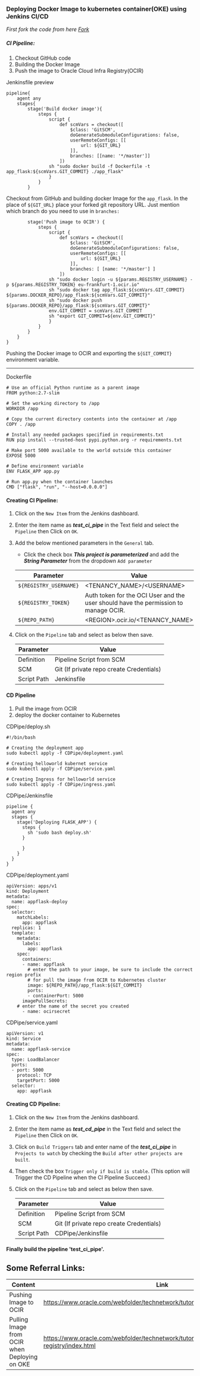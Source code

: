 ### Deploying Docker Image to kubernetes container(OKE) using Jenkins CI/CD
*First fork the code from here [Fork](https://github.com/GuGu910/test)*
##### CI Pipeline:
1. Checkout GitHub code
2. Building the Docker Image
3. Push the image to Oracle Cloud Infra Registry(OCIR)

Jenkinsfile preview

```
pipeline{
	agent any
	stages{
		stage('Build docker image'){
			steps {
				script {
					def scmVars = checkout([
						$class: 'GitSCM',
						doGenerateSubmoduleConfigurations: false,
						userRemoteConfigs: [[
							url: ${GIT_URL}
						]],
						branches: [[name: '*/master']]
					])
				sh "sudo docker build -f Dockerfile -t app_flask:${scmVars.GIT_COMMIT} ./app_flask"
				}
			}
		}
```
Checkout from GitHub and building docker Image for the `app_flask`. In the place of `${GIT_URL}` place your forked git repository URL. Just mention which branch do you need to use in `branches: `
```
		stage('Push image to OCIR') {
			steps {
				script {
					def scmVars = checkout([
						$class: 'GitSCM',
						doGenerateSubmoduleConfigurations: false,
						userRemoteConfigs: [[
							url: ${GIT_URL}
						]],
						branches: [ [name: '*/master'] ]
					])
				sh "sudo docker login -u ${params.REGISTRY_USERNAME} -p ${params.REGISTRY_TOKEN} eu-frankfurt-1.ocir.io"
				sh "sudo docker tag app_flask:${scmVars.GIT_COMMIT} ${params.DOCKER_REPO}/app_flask:${scmVars.GIT_COMMIT}"
				sh "sudo docker push ${params.DOCKER_REPO}/app_flask:${scmVars.GIT_COMMIT}"
				env.GIT_COMMIT = scmVars.GIT_COMMIT
				sh "export GIT_COMMIT=${env.GIT_COMMIT}"
				}
			}
		}
	}
}
```
Pushing the Docker image to OCIR and exporting the `${GIT_COMMIT}` environment variable.

--------------------------------------------------------------------------------
Dockerfile

```
# Use an official Python runtime as a parent image
FROM python:2.7-slim

# Set the working directory to /app
WORKDIR /app

# Copy the current directory contents into the container at /app
COPY . /app

# Install any needed packages specified in requirements.txt
RUN pip install --trusted-host pypi.python.org -r requirements.txt

# Make port 5000 available to the world outside this container
EXPOSE 5000

# Define environment variable
ENV FLASK_APP app.py

# Run app.py when the container launches
CMD ["flask", "run", "--host=0.0.0.0"]
```
#### Creating CI Pipeline:
1. Click on the `New Item` from the Jenkins dashboard.
2. Enter the item name as ***test_ci_pipe*** in the Text field and select the `Pipeline` then Click on `OK`.
3. Add the below mentioned parameters in the `General` tab.
	* Click the check box ***This project is parameterized*** and add the ***String Parameter*** from the dropdown `Add parameter`

    Parameter | Value
	  -----------|--------
	  `${REGISTRY_USERNAME}` | \<TENANCY_NAME\>/\<USERNAME>
	  `${REGISTRY_TOKEN}` | Auth token for the OCI User and the user should have the permission to manage OCIR.
	  `${REPO_PATH}`| \<REGION\>.ocir.io/\<TENANCY_NAME\>
4. Click on the `Pipeline` tab and select as below then save.

    Parameter| Value
	  ---------|------
	  Definition | Pipeline Script from SCM
	  SCM | Git (If private repo create Credentials)
	  Script Path | Jenkinsfile

#### CD Pipeline
1. Pull the image from OCIR
2. deploy the docker container to Kubernetes

CDPipe/deploy.sh
```
#!/bin/bash

# Creating the deployment app
sudo kubectl apply -f CDPipe/deployment.yaml

# Creating helloworld kubernet service
sudo kubectl apply -f CDPipe/service.yaml

# Creating Ingress for helloworld service
sudo kubectl apply -f CDPipe/ingress.yaml
```

CDPipe/Jenkinsfile
```
pipeline {
  agent any
  stages {
    stage('Deploying FLASK_APP') {
      steps {
        sh 'sudo bash deploy.sh'
      }

      }
    }
  }
}
```
CDPipe/deployment.yaml
```
apiVersion: apps/v1
kind: Deployment
metadata:
  name: appflask-deploy
spec:
  selector:
    matchLabels:
      app: appflask
  replicas: 1
  template:
    metadata:
      labels:
        app: appflask
    spec:
      containers:
      - name: appflask
        # enter the path to your image, be sure to include the correct region prefix
        # for pull the image from OCIR to Kubernetes cluster
        image: ${REPO_PATH}/app_flask:${GIT_COMMIT}
        ports:
        - containerPort: 5000
      imagePullSecrets:
    # enter the name of the secret you created
      - name: ocirsecret
```
CDPipe/service.yaml

```
apiVersion: v1
kind: Service
metadata:
  name: appflask-service
spec:
  type: LoadBalancer
  ports:
  - port: 5000
    protocol: TCP
    targetPort: 5000
  selector:
    app: appflask
```

#### Creating CD Pipeline:
1. Click on the `New Item` from the Jenkins dashboard.
2. Enter the item name as ***test_cd_pipe*** in the Text field and select the `Pipeline` then Click on `OK`.
3. Click on `Build Triggers` tab and enter name of the ***test_ci_pipe*** in `Projects to watch` by checking the `Build after other projects are built`.
4. Then check the box `Trigger only if build is stable`. (This option will Trigger the CD Pipeline when the CI Pipeline Succeed.)
5. Click on the `Pipeline` tab and select as below then save.

    Parameter| Value
	  ---------|------
	  Definition | Pipeline Script from SCM
	  SCM | Git (If private repo create Credentials)
	  Script Path | CDPipe/Jenkinsfile

#### Finally build the pipeline 'test_ci_pipe'.

## Some Referral Links:

Content | Link
--------|-----
Pushing Image to OCIR | https://www.oracle.com/webfolder/technetwork/tutorials/obe/oci/registry/index.html
Pulling Image from OCIR when Deploying on OKE |https://www.oracle.com/webfolder/technetwork/tutorials/obe/oci/oke-and-registry/index.html
